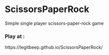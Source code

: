 # ScissorsPaperRock

Simple single player scissors-paper-rock game

<h3> Play at : </h3>
<p>https://legitbeep.github.io/ScissorsPaperRock/</p>
